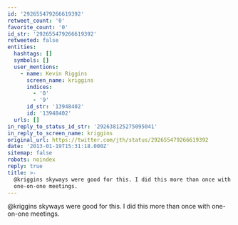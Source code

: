 ```yaml
---
id: '292655479266619392'
retweet_count: '0'
favorite_count: '0'
id_str: '292655479266619392'
retweeted: false
entities:
  hashtags: []
  symbols: []
  user_mentions:
    - name: Kevin Riggins
      screen_name: kriggins
      indices:
        - '0'
        - '9'
      id_str: '13948402'
      id: '13948402'
  urls: []
in_reply_to_status_id_str: '292638125275095041'
in_reply_to_screen_name: kriggins
original_url: https://twitter.com/jth/status/292655479266619392
date: '2013-01-19T15:31:18.000Z'
sitemap: false
robots: noindex
reply: true
title: >-
  @kriggins skyways were good for this. I did this more than once with
  one-on-one meetings.
---
```


@kriggins skyways were good for this. I did this more than once with one-on-one meetings.